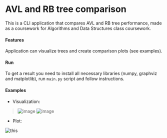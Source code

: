 # AVL and RB tree comparison
This is a CLI application that compares AVL and RB tree performance, made as a coursework for Algorithms and Data Structures class coursework.

#### Features
Application can visualize trees and create comparison plots (see examples).

#### Run
To get a result you need to install all necessary libraries (numpy, graphviz and matplotlib), run `main.py` script and follow instructions.

#### Examples
* Visualization:

> ![image](https://user-images.githubusercontent.com/71669375/226099049-4d098037-eb93-491c-87b8-ec868adc2ceb.png)
> ![image](https://user-images.githubusercontent.com/71669375/226099007-e247e778-b44b-44dc-b30f-2a4df6d894ed.png)

* Plot:

![this](https://user-images.githubusercontent.com/71669375/226099123-e7e2a463-c664-46c8-9bf2-06572cc0b3fe.png)

